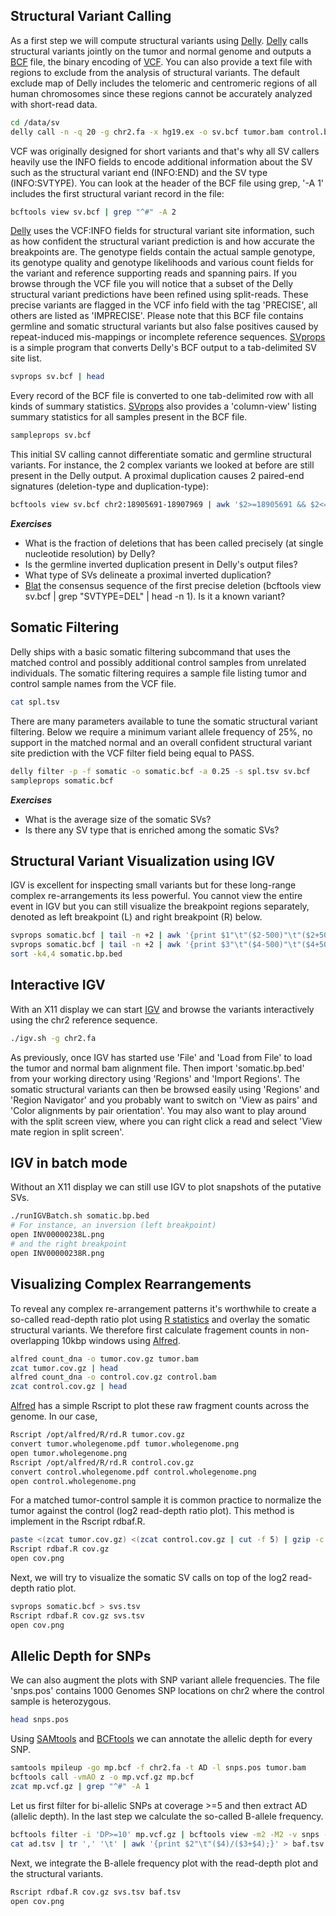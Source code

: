 ## Structural Variant Calling

As a first step we will compute structural variants using [Delly](https://github.com/dellytools/delly). [Delly](https://www.ncbi.nlm.nih.gov/pubmed/22962449) calls structural variants jointly on the tumor and normal genome and outputs a [BCF](https://samtools.github.io/hts-specs) file, the binary encoding of [VCF](https://samtools.github.io/hts-specs). You can also provide a text file with regions to exclude from the analysis of structural variants. The default exclude map of Delly includes the telomeric and centromeric regions of all human chromosomes since these regions cannot be accurately analyzed with short-read data.

```bash
cd /data/sv
delly call -n -q 20 -g chr2.fa -x hg19.ex -o sv.bcf tumor.bam control.bam
```

VCF was originally designed for short variants and that's why all SV callers heavily use the INFO fields to encode additional information about the SV such as the structural variant end (INFO:END) and the SV type (INFO:SVTYPE). You can look at the header of the BCF file using grep, '-A 1' includes the first structural variant record in the file:

```bash
bcftools view sv.bcf | grep "^#" -A 2
```

[Delly](https://github.com/dellytools/delly) uses the VCF:INFO fields for structural variant site information, such as how confident the structural variant prediction is and how accurate the breakpoints are. The genotype fields contain the actual sample genotype, its genotype quality and genotype likelihoods and various count fields for the variant and reference supporting reads and spanning pairs. If you browse through the VCF file you will notice that a subset of the Delly structural variant predictions have been refined using split-reads. These precise variants are flagged in the VCF info field with the tag 'PRECISE', all others are listed as 'IMPRECISE'. Please note that this BCF file contains germline and somatic structural variants but also false positives caused by repeat-induced mis-mappings or incomplete reference sequences. [SVprops](https://github.com/dellytools/svprops) is a simple program that converts Delly's BCF output to a tab-delimited SV site list.

```bash
svprops sv.bcf | head
```

Every record of the BCF file is converted to one tab-delimited row with all kinds of summary statistics. [SVprops](https://github.com/dellytools/svprops) also provides a 'column-view' listing summary statistics for all samples present in the BCF file.

```bash
sampleprops sv.bcf
```

This initial SV calling cannot differentiate somatic and germline structural variants. For instance, the 2 complex variants we looked at before are still present in the Delly output. A proximal duplication causes 2 paired-end signatures (deletion-type and duplication-type):

```bash
bcftools view sv.bcf chr2:18905691-18907969 | awk '$2>=18905691 && $2<=18907969'
```

***Exercises***

* What is the fraction of deletions that has been called precisely (at single nucleotide resolution) by Delly?
* Is the germline inverted duplication present in Delly's output files?
* What type of SVs delineate a proximal inverted duplication?
* [Blat](https://genome.ucsc.edu/cgi-bin/hgBlat) the consensus sequence of the first precise deletion (bcftools view sv.bcf | grep "SVTYPE=DEL" | head -n 1). Is it a known variant?


## Somatic Filtering

Delly ships with a basic somatic filtering subcommand that uses the matched control and possibly additional control samples from unrelated individuals. The somatic filtering requires a sample file listing tumor and control sample names from the VCF file.

```bash
cat spl.tsv
```

There are many parameters available to tune the somatic structural variant filtering. Below we require a minimum variant allele frequency of 25%, no support in the matched normal and an overall confident structural variant site prediction with the VCF filter field being equal to PASS.

```bash
delly filter -p -f somatic -o somatic.bcf -a 0.25 -s spl.tsv sv.bcf
sampleprops somatic.bcf
```

***Exercises***

* What is the average size of the somatic SVs?
* Is there any SV type that is enriched among the somatic SVs?

## Structural Variant Visualization using IGV

IGV is excellent for inspecting small variants but for these long-range complex re-arrangements its less powerful. You cannot view the entire event in IGV but you can still visualize the breakpoint regions separately, denoted as left breakpoint (L) and right breakpoint (R) below.

```bash
svprops somatic.bcf | tail -n +2 | awk '{print $1"\t"($2-500)"\t"($2+500)"\t"$5"L";}' > somatic.bp.bed
svprops somatic.bcf | tail -n +2 | awk '{print $3"\t"($4-500)"\t"($4+500)"\t"$5"R";}' >> somatic.bp.bed
sort -k4,4 somatic.bp.bed
```

## Interactive IGV

With an X11 display we can start [IGV](http://software.broadinstitute.org/software/igv/) and browse the variants interactively using the chr2 reference sequence.

```bash
./igv.sh -g chr2.fa
```

As previously, once IGV has started use 'File' and 'Load from File' to load the tumor and normal bam alignment file. Then import 'somatic.bp.bed' from your working directory using 'Regions' and 'Import Regions'. The somatic structural variants can then be browsed easily using 'Regions' and 'Region Navigator' and you probably want to switch on 'View as pairs' and 'Color alignments by pair orientation'. You may also want to play around with the split screen view, where you can right click a read and select 'View mate region in split screen'.


## IGV in batch mode

Without an X11 display we can still use IGV to plot snapshots of the putative SVs.

```bash
./runIGVBatch.sh somatic.bp.bed
# For instance, an inversion (left breakpoint)
open INV00000238L.png
# and the right breakpoint
open INV00000238R.png
```


## Visualizing Complex Rearrangements

To reveal any complex re-arrangement patterns it's worthwhile to create a so-called read-depth ratio plot using [R statistics](https://www.r-project.org) and overlay the somatic structural variants. We therefore first calculate fragement counts in non-overlapping 10kbp windows using [Alfred](https://github.com/tobiasrausch/alfred).

```bash
alfred count_dna -o tumor.cov.gz tumor.bam
zcat tumor.cov.gz | head
alfred count_dna -o control.cov.gz control.bam
zcat control.cov.gz | head
```

[Alfred](https://github.com/tobiasrausch/alfred) has a simple Rscript to plot these raw fragment counts across the genome. In our case, 

```bash
Rscript /opt/alfred/R/rd.R tumor.cov.gz
convert tumor.wholegenome.pdf tumor.wholegenome.png
open tumor.wholegenome.png
Rscript /opt/alfred/R/rd.R control.cov.gz
convert control.wholegenome.pdf control.wholegenome.png
open control.wholegenome.png
```

For a matched tumor-control sample it is common practice to normalize the tumor against the control (log2 read-depth ratio plot). This method is implement in the Rscript rdbaf.R.

```bash
paste <(zcat tumor.cov.gz) <(zcat control.cov.gz | cut -f 5) | gzip -c > cov.gz
Rscript rdbaf.R cov.gz
open cov.png
```

Next, we will try to visualize the somatic SV calls on top of the log2 read-depth ratio plot.

```bash
svprops somatic.bcf > svs.tsv
Rscript rdbaf.R cov.gz svs.tsv
open cov.png
```

## Allelic Depth for SNPs

We can also augment the plots with SNP variant allele frequencies. The file 'snps.pos' contains 1000 Genomes SNP locations on chr2 where the control sample is heterozygous.

```bash
head snps.pos
```

Using [SAMtools](http://www.htslib.org) and [BCFtools](http://www.htslib.org) we can annotate the allelic depth for every SNP.

```bash
samtools mpileup -go mp.bcf -f chr2.fa -t AD -l snps.pos tumor.bam
bcftools call -vmAO z -o mp.vcf.gz mp.bcf
zcat mp.vcf.gz | grep "^#" -A 1
```

Let us first filter for bi-allelic SNPs at coverage >=5 and then extract AD (allelic depth). In the last step we calculate the so-called B-allele frequency.

```bash
bcftools filter -i 'DP>=10' mp.vcf.gz | bcftools view -m2 -M2 -v snps - | bcftools query -f '%CHROM\t%POS[\t%AD]\n' > ad.tsv
cat ad.tsv | tr ',' '\t' | awk '{print $2"\t"($4)/($3+$4);}' > baf.tsv
```

Next, we integrate the B-allele frequency plot with the read-depth plot and the structural variants.

```bash
Rscript rdbaf.R cov.gz svs.tsv baf.tsv
open cov.png
```
